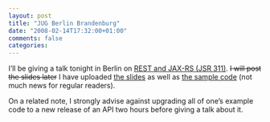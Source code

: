 ```yaml
---
layout: post
title: "JUG Berlin Brandenburg"
date: "2008-02-14T17:32:00+01:00"
comments: false
categories: 
---
```


<p>I&#8217;ll be giving a talk tonight in Berlin on <a href="http://www.java-berlin.de/2008/02-07/jax-rs-the-java-api-for-restful-web-services/">REST and JAX-RS (JSR 311)</a>. <strike>I will post the slides later</strike> I have uploaded <a href="/blog/st/presentations/2008/2008-02-14-REST--JUG-Berlin.pdf">the slides</a> as well as <a href="/blog/st/presentations/2008/jaxrs-samples-0.6.zip">the sample code</a> (not much news for regular readers).</p>

<p>On a related note, I strongly advise against upgrading all of one&#8217;s example code to a new release of an API two hours before giving a talk about it.</p>



